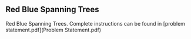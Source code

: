 ## Red Blue Spanning Trees

Red Blue Spanning Trees.
Complete instructions can be found in [problem statement.pdf](Problem Statement.pdf)


